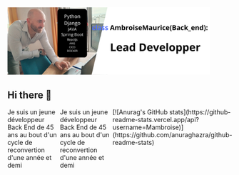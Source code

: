 <img src=https://github.com/Mambroise/Mambroise/blob/main/Python%20Django%20JAVA%20Spring%20Boot%20ReactJs.png alt='profile banner' width =90%/>

## Hi there 👋

<div style="display: flex;justify-content: space-around;">
  <div>
    Je suis un jeune développeur Back End de 45 ans au bout d'un cycle de reconvertion d'une année et demi
  </div>
  <div>
    Je suis un jeune développeur Back End de 45 ans au bout d'un cycle de reconvertion d'une année et demi
  </div>
  <div/>
[![Anurag's GitHub stats](https://github-readme-stats.vercel.app/api?username=Mambroise)](https://github.com/anuraghazra/github-readme-stats)
